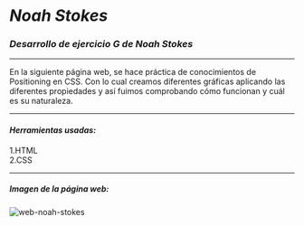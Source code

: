 # ***Noah Stokes***
### ***Desarrollo de ejercicio G de Noah Stokes***

---

En la siguiente página web, se hace práctica de conocimientos de Positioning en CSS. Con lo cual creamos diferentes gráficas aplicando las diferentes propiedades y así fuimos comprobando cómo funcionan y cuál es su naturaleza.

 ***

 #### *Herramientas usadas:*  
 1.HTML  
 2.CSS  

 ---

 ##### **Imagen de la página web:**  
 ![web-noah-stokes](https://fotos.subefotos.com/1f3e5a87caec714f5e8c53ced5eb5d6fo.jpg)
